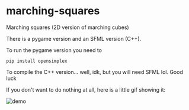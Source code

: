 # marching-squares
Marching squares (2D version of marching cubes)

There is a pygame version and an SFML version (C++).

To run the pygame version you need to  
```
pip install opensimplex
```
To compile the C++ version... well, idk, but you will need SFML lol. Good luck

If you don't want to do nothing at all, here is a little gif showing it:

![demo](./demo.gif)